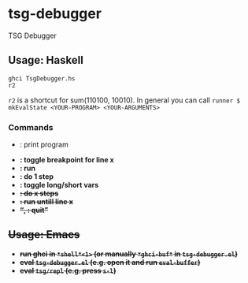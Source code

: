 # tsg-debugger
TSG Debugger

## Usage: Haskell

```
ghci TsgDebugger.hs
r2
```

`r2` is a shortcut for sum(110100, 10010). In general you can call `runner $ mkEvalState <YOUR-PROGRAM> <YOUR-ARGUMENTS>`

### Commands
- <p>: print program
- <b x:Int>: toggle breakpoint for line x
- <r>: run
- <n>: do 1 step
- <t>: toggle long/short vars
- <s x:Int>: do x steps
- <j x:Int>: run untill line x
- <q>, <e>: quit

## Usage: Emacs
- run ghci in `*shell*<1>` (or manually `*ghci-buf*` in `tsg-debugger.el`)
- eval `tsg-debugger.el` (e.g. open it and run `eval-buffer`)
- eval `tsg/repl` (e.g. press `s-l`)

